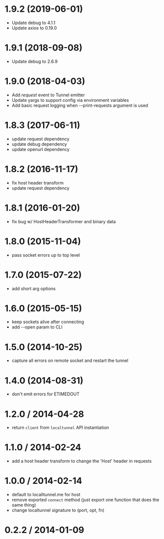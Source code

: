 # 1.9.2 (2019-06-01)

* Update debug to 4.1.1
* Update axios to 0.19.0

# 1.9.1 (2018-09-08)

* Update debug to 2.6.9

# 1.9.0 (2018-04-03)

* Add _request_ event to Tunnel emitter
* Update yargs to support config via environment variables
* Add basic request logging when --print-requests argument is used

# 1.8.3 (2017-06-11)

* update request dependency
* update debug dependency
* update openurl dependency

# 1.8.2 (2016-11-17)

* fix host header transform
* update request dependency

# 1.8.1 (2016-01-20)

* fix bug w/ HostHeaderTransformer and binary data

# 1.8.0 (2015-11-04)

* pass socket errors up to top level

# 1.7.0 (2015-07-22)

* add short arg options

# 1.6.0 (2015-05-15)

* keep sockets alive after connecting
* add --open param to CLI

# 1.5.0 (2014-10-25)

* capture all errors on remote socket and restart the tunnel

# 1.4.0 (2014-08-31)

* don't emit errors for ETIMEDOUT

# 1.2.0 / 2014-04-28

* return `client` from `localtunnel` API instantiation

# 1.1.0 / 2014-02-24

* add a host header transform to change the 'Host' header in requests

# 1.0.0 / 2014-02-14

* default to localltunnel.me for host
* remove exported `connect` method (just export one function that does the same thing)
* change localtunnel signature to (port, opt, fn)

# 0.2.2 / 2014-01-09
